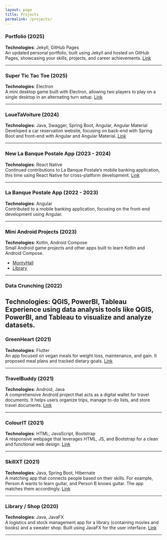```yaml
---
layout: page
title: Projects
permalink: /projects/
---
```


### Portfolio (2025)  
**Technologies**: Jekyll, GitHub Pages  
An updated personal portfolio, built using Jekyll and hosted on GitHub Pages, showcasing your skills, projects, and career achievements.
[Link](https://github.com/irmahs/Portfolio)

---

### Super Tic Tac Toe (2025)  
**Technologies**: Electron  
A mini desktop game built with Electron, allowing two players to play on a single desktop in an alternating turn setup.
[Link](https://github.com/irmahs/Super-Tic-Tac-Toe)

---

### LoueTaVoiture (2024)  
**Technologies**: Java, Swagger, Spring Boot, Angular, Angular Material  
Developed a car reservation website, focusing on back-end with Spring Boot and front-end with Angular and Angular Material.
[Link](https://github.com/LoueTaVoiture/louetavoiture-front)

---

### New La Banque Postale App (2023 - 2024)  
**Technologies**: React Native  
Continued contributions to La Banque Postale’s mobile banking application, this time using React Native for cross-platform development.
[Link](https://www.labanquepostale.fr/particulier/comptes-et-cartes/espaces-clients/application-mobile.html)

---

### La Banque Postale App (2022 - 2023)  
**Technologies**: Angular  
Contributed to a mobile banking application, focusing on the front-end development using Angular.

---

### Mini Android Projects (2023)  
**Technologies**: Kotlin, Android Compose  
Small Android game projects and other apps built to learn Kotlin and Android Compose.
- [MontyHall](https://github.com/irmahs/MontyHall)
- [Library](https://github.com/irmahs/Library)

---

### Data Crunching (2022)  
**Technologies**: QGIS, PowerBI, Tableau  
Experience using data analysis tools like QGIS, PowerBI, and Tableau to visualize and analyze datasets.
---

### GreenHeart (2021)  
**Technologies**: Flutter  
An app focused on vegan meals for weight loss, maintenance, and gain. It proposed meal plans and tracked dietary goals.
[Link](https://github.com/msd-11/green-heart)

---

### TravelBuddy (2021)  
**Technologies**: Android, Java  
A comprehensive Android project that acts as a digital wallet for travel documents. It helps users organize trips, manage to-do lists, and store travel documents.
[Link](https://github.com/irmahs/TravelBuddy)

---

### ColourIT (2021)  
**Technologies**: HTML, JavaScript, Bootstrap  
A responsive webpage that leverages HTML, JS, and Bootstrap for a clean and functional web design.
[Link](https://github.com/irmahs/Colour_IT)

---

### SkillXT (2021)  
**Technologies**: Java, Spring Boot, Hibernate  
A matching app that connects people based on their skills. For example, Person A wants to learn guitar, and Person B knows guitar. The app matches them accordingly.
[Link](https://github.com/irmahs/SkillXT)

---

### Library / Shop (2020)  
**Technologies**: Java, JavaFX  
A logistics and stock management app for a library (containing movies and books) and a sweater shop. Built using JavaFX for the user interface.
[Link](https://github.com/Harsisis/HOUVERSING_CADET_CPOA_TD_2020)

---